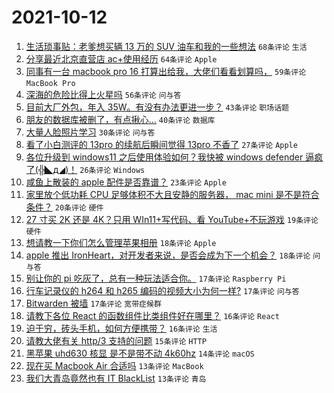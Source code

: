# 2021-10-12

1. [生活琐事贴：老爹想买辆 13 万的 SUV 油车和我的一些想法](https://www.v2ex.com/t/807299) `68条评论` `生活`
1. [分享最近北京直营店 ac+使用经历](https://www.v2ex.com/t/807236) `64条评论` `Apple`
1. [同事有一台 macbook pro 16 打算出给我，大佬们看看划算吗，](https://www.v2ex.com/t/807267) `59条评论` `MacBook Pro`
1. [深海的危险比得上火星吗](https://www.v2ex.com/t/807210) `56条评论` `问与答`
1. [目前大厂外包，年入 35W。有没有办法更进一步？](https://www.v2ex.com/t/807238) `43条评论` `职场话题`
1. [朋友的数据库被删了，有点揪心...](https://www.v2ex.com/t/807226) `40条评论` `数据库`
1. [大量人脸照片学习](https://www.v2ex.com/t/807214) `30条评论` `问与答`
1. [看了小白测评的 13pro 的续航后瞬间觉得 13pro 不香了](https://www.v2ex.com/t/807290) `27条评论` `Apple`
1. [各位升级到 windows11 之后使用体验如何？我快被 windows defender 逼疯了(╬◣д◢)！](https://www.v2ex.com/t/807331) `26条评论` `Windows`
1. [咸鱼上散装的 apple 配件是否靠谱？](https://www.v2ex.com/t/807234) `23条评论` `Apple`
1. [家里放个低功耗 CPU 足够体积不大且安静的服务器， mac mini 是不是符合条件？](https://www.v2ex.com/t/807240) `20条评论` `硬件`
1. [27 寸买 2K 还是 4K？只用 WIn11+写代码、看 YouTube+不玩游戏](https://www.v2ex.com/t/807282) `19条评论` `硬件`
1. [想请教一下你们怎么管理苹果相册](https://www.v2ex.com/t/807317) `18条评论` `Apple`
1. [apple 推出 IronHeart，对开发者来说，是否会成为下一个机会？](https://www.v2ex.com/t/807191) `18条评论` `问与答`
1. [别让你的 pi 吃灰了，总有一种玩法适合你。](https://www.v2ex.com/t/807249) `17条评论` `Raspberry Pi`
1. [行车记录仪的 h264 和 h265 编码的视频大小为何一样?](https://www.v2ex.com/t/807217) `17条评论` `问与答`
1. [Bitwarden 被墙](https://www.v2ex.com/t/807213) `17条评论` `宽带症候群`
1. [请教下各位 React 的函数组件比类组件好在哪里？](https://www.v2ex.com/t/807306) `16条评论` `React`
1. [迫于穷，砖头手机，如何方便携带？](https://www.v2ex.com/t/807202) `16条评论` `生活`
1. [请教大佬有关 http/3 支持的问题](https://www.v2ex.com/t/807196) `15条评论` `HTTP`
1. [黑苹果 uhd630 核显 是不是带不动 4k60hz](https://www.v2ex.com/t/807265) `14条评论` `macOS`
1. [现在买 Macbook Air 合适吗](https://www.v2ex.com/t/807222) `13条评论` `MacBook`
1. [我们大青岛竟然也有 IT BlackList](https://www.v2ex.com/t/807208) `13条评论` `青岛`
